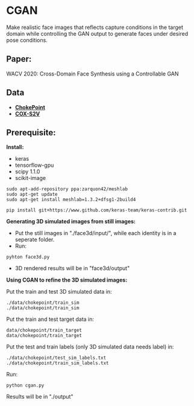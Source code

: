 # CGAN
Make realistic face images that reflects capture conditions in the target domain while controlling the GAN output to generate faces under desired pose conditions.


## Paper:

WACV 2020: Cross-Domain Face Synthesis using a Controllable GAN

## Data

- **[ChokePoint](http://arma.sourceforge.net/chokepoint/)** 
- **[COX-S2V](http://vipl.ict.ac.cn/view_database.php?id=3)** 

## Prerequisite:
__Install:__
* keras
* tensorflow-gpu
* scipy 1.1.0
* scikit-image

```
sudo apt-add-repository ppa:zarquon42/meshlab
sudo apt-get update
sudo apt-get install meshlab=1.3.2+dfsg1-2build4
```


```
pip install git+https://www.github.com/keras-team/keras-contrib.git
```

__Generating 3D simulated images from still images:__

* Put the still images in "./face3d/input/", while each identity is in a seperate folder.
* Run:

```
pyhton face3d.py
```

* 3D rendered results will be in "face3d/output"


__Using CGAN to refine the 3D simulated images:__

Put the train and test 3D simulated data in:

```
./data/chokepoint/train_sim
./data/chokepoint/train_sim
```

Put the train and test target data in:

```
data/chokepoint/train_target
data/chokepoint/train_target
```

Put the test and train labels (only 3D simulated data needs label) in:

```
./data/chokepoint/test_sim_labels.txt
./data/chokepoint/train_sim_labels.txt
```

Run:

```
python cgan.py
```

Results will be in "./output"
